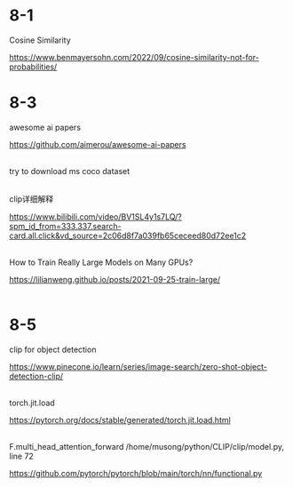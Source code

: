 # 8-1

Cosine Similarity

https://www.benmayersohn.com/2022/09/cosine-similarity-not-for-probabilities/

# 8-3

awesome ai papers

https://github.com/aimerou/awesome-ai-papers
</br></br>

try to download ms coco dataset
</br></br>

clip详细解释

https://www.bilibili.com/video/BV1SL4y1s7LQ/?spm_id_from=333.337.search-card.all.click&vd_source=2c06d8f7a039fb65ceceed80d72ee1c2
</br></br>

How to Train Really Large Models on Many GPUs?

https://lilianweng.github.io/posts/2021-09-25-train-large/
</br></br>

# 8-5

clip for object detection

https://www.pinecone.io/learn/series/image-search/zero-shot-object-detection-clip/
</br></br>

torch.jit.load

https://pytorch.org/docs/stable/generated/torch.jit.load.html
</br></br>

F.multi_head_attention_forward
/home/musong/python/CLIP/clip/model.py, line 72

https://github.com/pytorch/pytorch/blob/main/torch/nn/functional.py
</br></br>